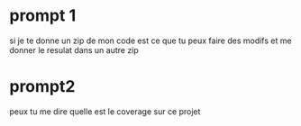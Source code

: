 # prompt 1
si je te donne un zip de mon code
est ce que tu peux faire des modifs et me donner le resulat dans un autre zip

# prompt2
peux tu me dire quelle est le coverage sur ce projet